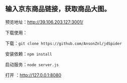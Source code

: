 ## 输入京东商品链接，获取商品大图。    

预览地址：http://39.106.203.127:3001/    

下载使用：    

下载：`git clone https://github.com/AnsonZnl/jdSpider`    

安装依赖：`npm install`    

启动服务：`node server.js`    

打开 ：http://127.0.0.1:8080    